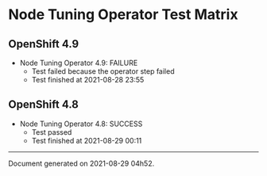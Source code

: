 
Node Tuning Operator Test Matrix
================================

OpenShift 4.9
-------------


* Node Tuning Operator 4.9: FAILURE
  - Test failed because the operator step failed
  - Test finished at 2021-08-28 23:55

OpenShift 4.8
-------------


* Node Tuning Operator 4.8: SUCCESS
  - Test passed
  - Test finished at 2021-08-29 00:11


---
Document generated on 2021-08-29 04h52.
